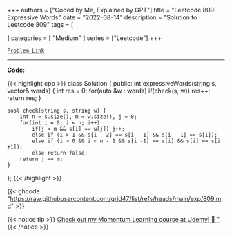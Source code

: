 
+++
authors = ["Coded by Me, Explained by GPT"]
title = "Leetcode 809: Expressive Words"
date = "2022-08-14"
description = "Solution to Leetcode 809"
tags = [
    
]
categories = [
    "Medium"
]
series = ["Leetcode"]
+++



[`Problem Link`](https://leetcode.com/problems/expressive-words/description/)

---

**Code:**

{{< highlight cpp >}}
class Solution {
public:
    int expressiveWords(string s, vector<string>& words) {
        int res = 0;
        for(auto &w : words)
            if(check(s, w))
                res++;
        return res;
    }

    bool check(string s, string w) {
        int n = s.size(), m = w.size(), j = 0;
        for(int i = 0; i < n; i++)
            if(j < m && s[i] == w[j]) j++;
            else if (i > 1 && s[i - 2] == s[i - 1] && s[i - 1] == s[i]);
            else if (i > 0 && i < n - 1 && s[i -1] == s[i] && s[i] == s[i +1]);
            else return false;
        return j == m;
    }

};
{{< /highlight >}}

{{< ghcode "https://raw.githubusercontent.com/grid47/list/refs/heads/main/exp/809.md" >}}

{{< notice tip >}}
[Check out my Momentum Learning course at Udemy! 🚀 "](https://www.udemy.com/course/blind-75-the-data-structures-and-algorithms-essentials/)
{{< /notice >}}

